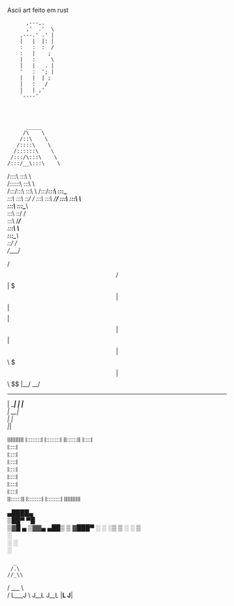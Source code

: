 Ascii art feito em rust

                    
          ,---,.  
          ,'  .'  \ 
        ,---.' .' | 
        |   |  |: | 
        :   :  :  / 
        :   |    ;  
        |   :     \ 
        |   |   . | 
        '   :  '; | 
        |   |  | ;  
        |   :   /   
        |   | ,'    
        `----'      
       
          
          
          
          _____          
         /\    \         
        /::\    \        
       /::::\    \       
      /::::::\    \      
     /:::/\:::\    \     
    /:::/__\:::\    \    
   /::::\   \:::\    \   
  /::::::\   \:::\    \  
 /:::/\:::\   \:::\    \ 
/:::/__\:::\   \:::\____\
\:::\   \:::\   \::/    /
 \:::\   \:::\   \/____/ 
  \:::\   \:::\    \     
   \:::\   \:::\____\    
    \:::\   \::/    /    
     \:::\   \/____/     
      \:::\    \         
       \:::\____\        
        \::/    /        
         \/____/         








                     
/$$   /$$
| $$$ | $$
| $$$$| $$
| $$ $$ $$
| $$  $$$$
| $$\  $$$
| $$ \  $$
|__/  \__/

  ______ 
 |  ____|
 | |__   
 |  __|  
 | |     
 |_|     

          
          
IIIIIIIIII
I::::::::I
I::::::::I
II::::::II
  I::::I  
  I::::I  
  I::::I  
  I::::I  
  I::::I  
  I::::I  
  I::::I  
  I::::I  
II::::::II
I::::::::I
I::::::::I
IIIIIIIIII

 ▄████▄  
▒██▀ ▀█  
▒▓█    ▄ 
▒▓▓▄ ▄██▒
▒ ▓███▀ ░
░ ░▒ ▒  ░
  ░  ▒   
░        
░ ░      
░       

      _     
     /.\    
    //_\\   
   / ___ \  
  / L___J \ 
 J__L   J__L
 |__L   J__|
            
        
          
